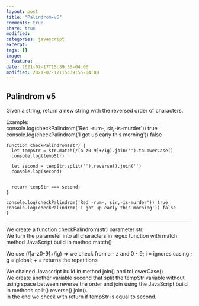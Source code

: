 ```yaml
---
layout: post
title: "Palindrom-v5"
comments: true
share: true
modified:
categories: javascript
excerpt:
tags: []
image:
  feature:
date: 2021-07-17T15:39:55-04:00
modified: 2021-07-17T15:39:55-04:00
---
```


## Palindrom v5


Given a string, return a new string with the reversed order of characters.

Example:<br>
console.log(checkPalindrom('Red -rum-, sir,-is-murder')) true <br>
console.log(checkPalindrom('I got up early this morning')) false



~~~
function checkPalindrom(str) {
  let tempStr = str.match(/[a-z0-9]+/ig).join('').toLowerCase()
  console.log(tempStr) 

  let second = tempStr.split('').reverse().join('')
  console.log(second)


  return tempStr === second;
}

console.log(checkPalindrom('Red -rum-, sir,-is-murder')) true
console.log(checkPalindrom('I got up early this morning')) false
}

~~~
___

We create a function checkPalindrom(str) parameter str. <br>
We turn the parameter into all characters in regex function with match method  JavaScript build in method match()<br>

We use (/[a-z0-9]+/ig) => we check from a - z and 0 - 9; i = ignores casing ; g = global; + = returns the repetitions <br>

We chained Javascript build in method join() and toLowerCase() <br>
We create another variable second that split the tempStr variable without using space between reverse the order and join using the JavaScript build in methods split() reverse() join().
<br>
In the end we check with return if tempStr is equal to second.


